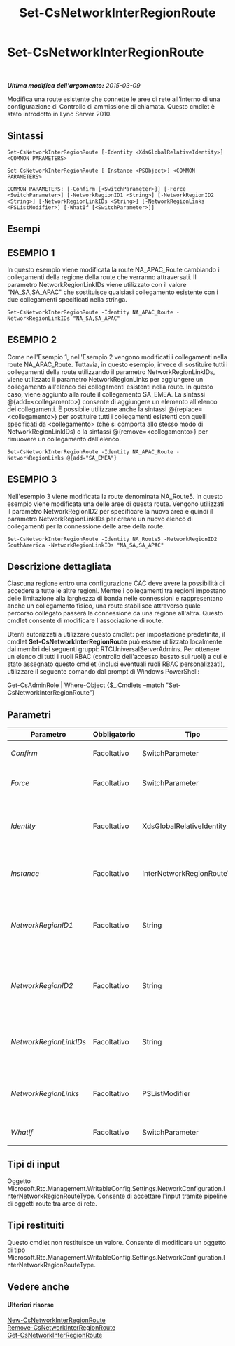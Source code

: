﻿---
title: Set-CsNetworkInterRegionRoute
TOCTitle: Set-CsNetworkInterRegionRoute
ms:assetid: 5d9da3c0-56fc-401d-baf3-ed6c0f50f53d
ms:mtpsurl: https://technet.microsoft.com/it-it/library/Gg398410(v=OCS.15)
ms:contentKeyID: 49300704
ms.date: 08/24/2015
mtps_version: v=OCS.15
ms.translationtype: HT
---

# Set-CsNetworkInterRegionRoute

 

_**Ultima modifica dell'argomento:** 2015-03-09_

Modifica una route esistente che connette le aree di rete all'interno di una configurazione di Controllo di ammissione di chiamata. Questo cmdlet è stato introdotto in Lync Server 2010.

## Sintassi

    Set-CsNetworkInterRegionRoute [-Identity <XdsGlobalRelativeIdentity>] <COMMON PARAMETERS>

    Set-CsNetworkInterRegionRoute [-Instance <PSObject>] <COMMON PARAMETERS>

    COMMON PARAMETERS: [-Confirm [<SwitchParameter>]] [-Force <SwitchParameter>] [-NetworkRegionID1 <String>] [-NetworkRegionID2 <String>] [-NetworkRegionLinkIDs <String>] [-NetworkRegionLinks <PSListModifier>] [-WhatIf [<SwitchParameter>]]

## Esempi

## ESEMPIO 1

In questo esempio viene modificata la route NA\_APAC\_Route cambiando i collegamenti della regione della route che verranno attraversati. Il parametro NetworkRegionLinkIDs viene utilizzato con il valore "NA\_SA,SA\_APAC" che sostituisce qualsiasi collegamento esistente con i due collegamenti specificati nella stringa.

    Set-CsNetworkInterRegionRoute -Identity NA_APAC_Route -NetworkRegionLinkIDs "NA_SA,SA_APAC"

## ESEMPIO 2

Come nell'Esempio 1, nell'Esempio 2 vengono modificati i collegamenti nella route NA\_APAC\_Route. Tuttavia, in questo esempio, invece di sostituire tutti i collegamenti della route utilizzando il parametro NetworkRegionLinkIDs, viene utilizzato il parametro NetworkRegionLinks per aggiungere un collegamento all'elenco dei collegamenti esistenti nella route. In questo caso, viene aggiunto alla route il collegamento SA\_EMEA. La sintassi @{add=\<collegamento\>} consente di aggiungere un elemento all'elenco dei collegamenti. È possibile utilizzare anche la sintassi @{replace=\<collegamento\>} per sostituire tutti i collegamenti esistenti con quelli specificati da \<collegamento\> (che si comporta allo stesso modo di NetworkRegionLinkIDs) o la sintassi @{remove=\<collegamento\>} per rimuovere un collegamento dall'elenco.

    Set-CsNetworkInterRegionRoute -Identity NA_APAC_Route -NetworkRegionLinks @{add="SA_EMEA"}

## ESEMPIO 3

Nell'esempio 3 viene modificata la route denominata NA\_Route5. In questo esempio viene modificata una delle aree di questa route. Vengono utilizzati il parametro NetworkRegionID2 per specificare la nuova area e quindi il parametro NetworkRegionLinkIDs per creare un nuovo elenco di collegamenti per la connessione delle aree della route.

    Set-CsNetworkInterRegionRoute -Identity NA_Route5 -NetworkRegionID2 SouthAmerica -NetworkRegionLinkIDs "NA_SA,SA_APAC"

## Descrizione dettagliata

Ciascuna regione entro una configurazione CAC deve avere la possibilità di accedere a tutte le altre regioni. Mentre i collegamenti tra regioni impostano delle limitazione alla larghezza di banda nelle connessioni e rappresentano anche un collegamento fisico, una route stabilisce attraverso quale percorso collegato passerà la connessione da una regione all'altra. Questo cmdlet consente di modificare l'associazione di route.

Utenti autorizzati a utilizzare questo cmdlet: per impostazione predefinita, il cmdlet **Set-CsNetworkInterRegionRoute** può essere utilizzato localmente dai membri dei seguenti gruppi: RTCUniversalServerAdmins. Per ottenere un elenco di tutti i ruoli RBAC (controllo dell'accesso basato sui ruoli) a cui è stato assegnato questo cmdlet (inclusi eventuali ruoli RBAC personalizzati), utilizzare il seguente comando dal prompt di Windows PowerShell:

Get-CsAdminRole | Where-Object {$\_.Cmdlets –match "Set-CsNetworkInterRegionRoute"}

## Parametri


<table>
<colgroup>
<col style="width: 25%" />
<col style="width: 25%" />
<col style="width: 25%" />
<col style="width: 25%" />
</colgroup>
<thead>
<tr class="header">
<th>Parametro</th>
<th>Obbligatorio</th>
<th>Tipo</th>
<th>Descrizione</th>
</tr>
</thead>
<tbody>
<tr class="odd">
<td><p><em>Confirm</em></p></td>
<td><p>Facoltativo</p></td>
<td><p>SwitchParameter</p></td>
<td><p>Viene visualizzata una richiesta di conferma prima di eseguire il comando.</p></td>
</tr>
<tr class="even">
<td><p><em>Force</em></p></td>
<td><p>Facoltativo</p></td>
<td><p>SwitchParameter</p></td>
<td><p>Consente di evitare la visualizzazione delle richieste di conferma che altrimenti verrebbero visualizzate prima che vengano apportate le modifiche.</p></td>
</tr>
<tr class="odd">
<td><p><em>Identity</em></p></td>
<td><p>Facoltativo</p></td>
<td><p>XdsGlobalRelativeIdentity</p></td>
<td><p>L'identificatore univoco della route tra regioni della rete che si desidera modificare. Le route tra regioni della rete vengono create solo nell'ambito globale, per cui in questo identificatore non è necessario specificare un ambito. L'identificatore contiene invece una stringa che costituisce il nome univoco di quella specifica route.</p></td>
</tr>
<tr class="even">
<td><p><em>Instance</em></p></td>
<td><p>Facoltativo</p></td>
<td><p>InterNetworkRegionRouteType</p></td>
<td><p>Un riferimento oggetto ad una route della regione esistente. Questo oggetto deve essere di tipo Microsoft.Rtc.Management.WritableConfig.Settings.NetworkConfiguration.InterNetworkRegionRouteType e può essere recuperato utilizzando il cmdlet <strong>Get-CsNetworkInterRegionRoute</strong>.</p></td>
</tr>
<tr class="odd">
<td><p><em>NetworkRegionID1</em></p></td>
<td><p>Facoltativo</p></td>
<td><p>String</p></td>
<td><p>L'identità di una delle due regioni connesse mediante questa route. Il valore specificato per questo parametro deve essere una regione diversa dal valore specificato per il parametro NetworkRegionID2. In altre parole, non è possibile eseguire il routing di una regione a se stessa. Inoltre, la combinazione di NetworkRegionID1 e NetworkRegionID2 deve essere univoca (ad esempio, non è possibile avere due route definite che connettono NorthAmerica e EMEA.</p></td>
</tr>
<tr class="even">
<td><p><em>NetworkRegionID2</em></p></td>
<td><p>Facoltativo</p></td>
<td><p>String</p></td>
<td><p>L'identità di una delle due regioni connesse mediante questa route. Il valore specificato per questo parametro deve essere una regione diversa dal valore specificato per il parametro NetworkRegionID1. In altre parole, non è possibile eseguire il routing di una regione a se stessa. Inoltre, la combinazione di NetworkRegionID1 e NetworkRegionID2 deve essere univoca (ad esempio, non è possibile avere due route definite che connettono NorthAmerica e EMEA.</p></td>
</tr>
<tr class="odd">
<td><p><em>NetworkRegionLinkIDs</em></p></td>
<td><p>Facoltativo</p></td>
<td><p>String</p></td>
<td><p>Consente di specificare tutti i collegamenti per questa route come stringa di valori delimitati da virgole. I valori sono le identità dei collegamenti della regione. Se si immettono dei valori sia per NetworkRegionLinkIDs che per NetworRegionLinks, NetworkRegionLinkIDs verrà ignorato. I collegamenti modificati utilizzando questo parametro sostituiranno tutti i collegamenti esistenti nella route.</p></td>
</tr>
<tr class="even">
<td><p><em>NetworkRegionLinks</em></p></td>
<td><p>Facoltativo</p></td>
<td><p>PSListModifier</p></td>
<td><p>Un oggetto contenente le identità (NetworkRegionLinkIDs) dei collegamenti della regione che vengono applicati a questa route. Per questo cmdlet, questo parametro si differenzia da NetworkRegionLinkIDs in quanto non permette solo di sostituire tutti i collegamenti esistenti nella route, ma consente anche di aggiungere o rimuovere questi singoli collegamenti.</p></td>
</tr>
<tr class="odd">
<td><p><em>WhatIf</em></p></td>
<td><p>Facoltativo</p></td>
<td><p>SwitchParameter</p></td>
<td><p>Descrive ciò che accadrebbe se si eseguisse il comando senza eseguirlo realmente.</p></td>
</tr>
</tbody>
</table>


## Tipi di input

Oggetto Microsoft.Rtc.Management.WritableConfig.Settings.NetworkConfiguration.InterNetworkRegionRouteType. Consente di accettare l'input tramite pipeline di oggetti route tra aree di rete.

## Tipi restituiti

Questo cmdlet non restituisce un valore. Consente di modificare un oggetto di tipo Microsoft.Rtc.Management.WritableConfig.Settings.NetworkConfiguration.InterNetworkRegionRouteType.

## Vedere anche

#### Ulteriori risorse

[New-CsNetworkInterRegionRoute](new-csnetworkinterregionroute.md)  
[Remove-CsNetworkInterRegionRoute](remove-csnetworkinterregionroute.md)  
[Get-CsNetworkInterRegionRoute](get-csnetworkinterregionroute.md)

